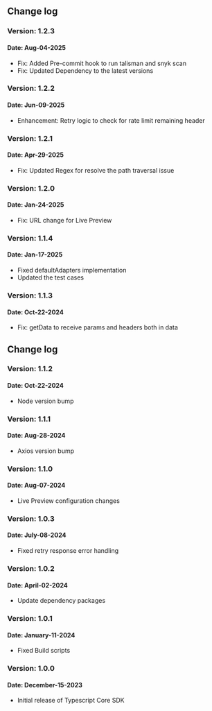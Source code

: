 ## Change log
### Version: 1.2.3
#### Date: Aug-04-2025
 - Fix: Added Pre-commit hook to run talisman and snyk scan
 - Fix: Updated Dependency to the latest versions

### Version: 1.2.2
#### Date: Jun-09-2025
 - Enhancement: Retry logic to check for rate limit remaining header

### Version: 1.2.1
#### Date: Apr-29-2025
 - Fix: Updated Regex for resolve the path traversal issue

### Version: 1.2.0
#### Date: Jan-24-2025
 - Fix: URL change for Live Preview

### Version: 1.1.4
#### Date: Jan-17-2025
 - Fixed defaultAdapters implementation
 - Updated the test cases

### Version: 1.1.3
#### Date: Oct-22-2024
 - Fix: getData to receive params and headers both in data

## Change log
### Version: 1.1.2
#### Date: Oct-22-2024
 - Node version bump

### Version: 1.1.1
#### Date: Aug-28-2024
 - Axios version bump

### Version: 1.1.0
#### Date: Aug-07-2024
 - Live Preview configuration changes

### Version: 1.0.3
#### Date: July-08-2024
 - Fixed retry response error handling

### Version: 1.0.2
#### Date: April-02-2024
 - Update dependency packages

### Version: 1.0.1
#### Date: January-11-2024
 - Fixed Build scripts

### Version: 1.0.0
#### Date: December-15-2023
 - Initial release of Typescript Core SDK

